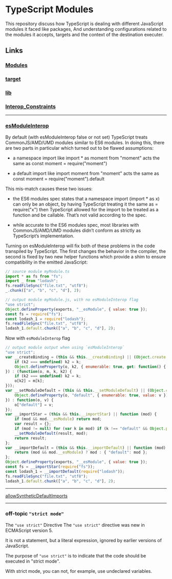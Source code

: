 # TypeScript Modules

This repository discuss how TypeScript is dealing with different JavaScript modules it faced like packages,
And understanding configurations related to the modules it accepts, targets and the context of the destination executer.

## Links

### [Modules](https://www.typescriptlang.org/docs/handbook/modules.html)

### [target](https://www.typescriptlang.org/tsconfig#target)

### [lib](https://www.typescriptlang.org/tsconfig#lib)

### [Interop_Constraints](https://www.typescriptlang.org/tsconfig#Interop_Constraints_6252)

---

### [esModuleInterop](https://www.typescriptlang.org/tsconfig#esModuleInterop)

By default (with esModuleInterop false or not set) TypeScript treats CommonJS/AMD/UMD modules similar to ES6 modules. In doing this, there are two parts in particular which turned out to be flawed assumptions:

- a namespace import like import * as moment from "moment" acts the same as const moment = require("moment")

- a default import like import moment from "moment" acts the same as const moment = require("moment").default

This mis-match causes these two issues:

- the ES6 modules spec states that a namespace import (import * as x) can only be an object, by having TypeScript treating it the same as = require("x") then TypeScript allowed for the import to be treated as a function and be callable. That’s not valid according to the spec.

- while accurate to the ES6 modules spec, most libraries with CommonJS/AMD/UMD modules didn’t conform as strictly as TypeScript’s implementation.

Turning on esModuleInterop will fix both of these problems in the code transpiled by TypeScript. The first changes the behavior in the compiler, the second is fixed by two new helper functions which provide a shim to ensure compatibility in the emitted JavaScript:

```typescript
// source module myModule.ts
import * as fs from "fs";
import _ from "lodash";
fs.readFileSync("file.txt", "utf8");
_.chunk(["a", "b", "c", "d"], 2);
```

```javascript
// output module myModule.js, with no esModuleInterop flag
"use strict";
Object.defineProperty(exports, "__esModule", { value: true });
const fs = require("fs");
const lodash_1 = require("lodash");
fs.readFileSync("file.txt", "utf8");
lodash_1.default.chunk(["a", "b", "c", "d"], 2);
```

Now with `esModuleInterop` flag

```javascript
// output module output when using `esModuleInterop`
"use strict";
var __createBinding = (this && this.__createBinding) || (Object.create ? (function(o, m, k, k2) {
    if (k2 === undefined) k2 = k;
    Object.defineProperty(o, k2, { enumerable: true, get: function() { return m[k]; } });
}) : (function(o, m, k, k2) {
    if (k2 === undefined) k2 = k;
    o[k2] = m[k];
}));
var __setModuleDefault = (this && this.__setModuleDefault) || (Object.create ? (function(o, v) {
    Object.defineProperty(o, "default", { enumerable: true, value: v });
}) : function(o, v) {
    o["default"] = v;
});
var __importStar = (this && this.__importStar) || function (mod) {
    if (mod && mod.__esModule) return mod;
    var result = {};
    if (mod != null) for (var k in mod) if (k !== "default" && Object.prototype.hasOwnProperty.call(mod, k)) __createBinding(result, mod, k);
    __setModuleDefault(result, mod);
    return result;
};
var __importDefault = (this && this.__importDefault) || function (mod) {
    return (mod && mod.__esModule) ? mod : { "default": mod };
};
Object.defineProperty(exports, "__esModule", { value: true });
const fs = __importStar(require("fs"));
const lodash_1 = __importDefault(require("lodash"));
fs.readFileSync("file.txt", "utf8");
lodash_1.default.chunk(["a", "b", "c", "d"], 2);
```

---

[allowSyntheticDefaultImports](https://www.typescriptlang.org/tsconfig#allowSyntheticDefaultImports)

---

### off-topic `"strict mode"`

The `"use strict"` Directive
The `"use strict"` directive was new in ECMAScript version 5.

It is not a statement, but a literal expression, ignored by earlier versions of JavaScript.

The purpose of `"use strict"` is to indicate that the code should be executed in "strict mode".

With strict mode, you can not, for example, use undeclared variables.
